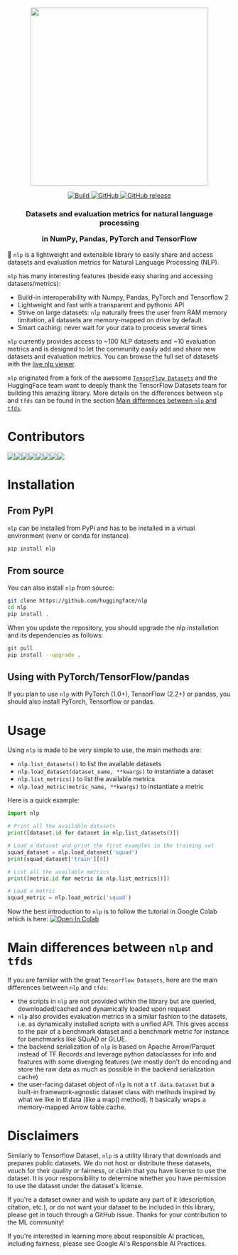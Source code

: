 <p align="center">
    <br>
    <img src="https://raw.githubusercontent.com/huggingface/nlp/master/docs/source/imgs/nlp_logo_name.png" width="400"/>
    <br>
<p>
<p align="center">
    <a href="https://circleci.com/gh/huggingface/nlp">
        <img alt="Build" src="https://img.shields.io/circleci/build/github/huggingface/nlp/master">
    </a>
    <a href="https://github.com/huggingface/nlp/blob/master/LICENSE">
        <img alt="GitHub" src="https://img.shields.io/github/license/huggingface/nlp.svg?color=blue">
    </a>
    <!-- <a href="https://huggingface.co/nlp/index.html">
        <img alt="Documentation" src="https://img.shields.io/website/http/huggingface.co/nlp/index.html.svg?down_color=red&down_message=offline&up_message=online">
    </a> -->
    <a href="https://github.com/huggingface/nlp/releases">
        <img alt="GitHub release" src="https://img.shields.io/github/release/huggingface/nlp.svg">
    </a>
</p>

<h3 align="center">
<p> Datasets and evaluation metrics for natural language processing
<p> in NumPy, Pandas, PyTorch and TensorFlow
</h3>

🤗 `nlp` is a lightweight and extensible library to easily share and access datasets and evaluation metrics for Natural Language Processing (NLP).

`nlp` has many interesting features (beside easy sharing and accessing datasets/metrics):

- Build-in interoperability with Numpy, Pandas, PyTorch and Tensorflow 2
- Lightweight and fast with a transparent and pythonic API
- Strive on large datasets: `nlp` naturally frees the user from RAM memory limitation, all datasets are memory-mapped on drive by default.
- Smart caching: never wait for your data to process several times

`nlp` currently provides access to ~100 NLP datasets and ~10 evaluation metrics and is designed to let the community easily add and share new datasets and evaluation metrics. You can browse the full set of datasets with the [live nlp viewer](https://huggingface.co/nlp/viewer).

`nlp` originated from a fork of the awesome [`TensorFlow Datasets`](https://github.com/tensorflow/datasets) and the HuggingFace team want to deeply thank the TensorFlow Datasets team for building this amazing library. More details on the differences between `nlp` and `tfds` can be found in the section [Main differences between `nlp` and `tfds`](#main-differences-between-nlp-and-tfds).

# Contributors

[![](https://sourcerer.io/fame/clmnt/huggingface/nlp/images/0)](https://sourcerer.io/fame/clmnt/huggingface/nlp/links/0)[![](https://sourcerer.io/fame/clmnt/huggingface/nlp/images/1)](https://sourcerer.io/fame/clmnt/huggingface/nlp/links/1)[![](https://sourcerer.io/fame/clmnt/huggingface/nlp/images/2)](https://sourcerer.io/fame/clmnt/huggingface/nlp/links/2)[![](https://sourcerer.io/fame/clmnt/huggingface/nlp/images/3)](https://sourcerer.io/fame/clmnt/huggingface/nlp/links/3)[![](https://sourcerer.io/fame/clmnt/huggingface/nlp/images/4)](https://sourcerer.io/fame/clmnt/huggingface/nlp/links/4)[![](https://sourcerer.io/fame/clmnt/huggingface/nlp/images/5)](https://sourcerer.io/fame/clmnt/huggingface/nlp/links/5)[![](https://sourcerer.io/fame/clmnt/huggingface/nlp/images/6)](https://sourcerer.io/fame/clmnt/huggingface/nlp/links/6)[![](https://sourcerer.io/fame/clmnt/huggingface/nlp/images/7)](https://sourcerer.io/fame/clmnt/huggingface/nlp/links/7)

# Installation

## From PyPI

`nlp` can be installed from PyPi and has to be installed in a virtual environment (venv or conda for instance)

```bash
pip install nlp
```

## From source

You can also install `nlp` from source:
```bash
git clone https://github.com/huggingface/nlp
cd nlp
pip install .
```

When you update the repository, you should upgrade the nlp installation and its dependencies as follows:

```bash
git pull
pip install --upgrade .
```

## Using with PyTorch/TensorFlow/pandas

If you plan to use `nlp` with PyTorch (1.0+), TensorFlow (2.2+) or pandas, you should also install PyTorch, Tensorflow or pandas.

# Usage

Using `nlp` is made to be very simple to use, the main methods are:

- `nlp.list_datasets()` to list the available datasets
- `nlp.load_dataset(dataset_name, **kwargs)` to instantiate a dataset
- `nlp.list_metrics()` to list the available metrics
- `nlp.load_metric(metric_name, **kwargs)` to instantiate a metric

Here is a quick example:

```python
import nlp

# Print all the available datasets
print([dataset.id for dataset in nlp.list_datasets()])

# Load a dataset and print the first examples in the training set
squad_dataset = nlp.load_dataset('squad')
print(squad_dataset['train'][0])

# List all the available metrics
print([metric.id for metric in nlp.list_metrics()])

# Load a metric
squad_metric = nlp.load_metric('squad')
```

Now the best introduction to `nlp` is to follow the tutorial in Google Colab which is here:
[![Open In Colab](https://colab.research.google.com/assets/colab-badge.svg)](https://colab.research.google.com/github/huggingface/nlp/blob/master/notebooks/Overview.ipynb)

# Main differences between `nlp` and `tfds`

If you are familiar with the great `Tensorflow Datasets`, here are the main differences between `nlp` and `tfds`:
- the scripts in `nlp` are not provided within the library but are queried, downloaded/cached and dynamically loaded upon request
- `nlp` also provides evaluation metrics in a similar fashion to the datasets, i.e. as dynamically installed scripts with a unified API. This gives access to the pair of a benchmark dataset and a benchmark metric for instance for benchmarks like SQuAD or GLUE.
- the backend serialization of `nlp` is based on Apache Arrow/Parquet instead of TF Records and leverage python dataclasses for info and features with some diverging features (we mostly don't do encoding and store the raw data as much as possible in the backend serialization cache)
- the user-facing dataset object of `nlp` is not a `tf.data.Dataset` but a built-in framework-agnostic dataset class with methods inspired by what we like in tf.data (like a map() method). It basically wraps a memory-mapped Arrow table cache.

# Disclaimers

Similarly to Tensorflow Dataset, `nlp` is a utility library that downloads and prepares public datasets. We do not host or distribute these datasets, vouch for their quality or fairness, or claim that you have license to use the dataset. It is your responsibility to determine whether you have permission to use the dataset under the dataset's license.

If you're a dataset owner and wish to update any part of it (description, citation, etc.), or do not want your dataset to be included in this library, please get in touch through a GitHub issue. Thanks for your contribution to the ML community!

If you're interested in learning more about responsible AI practices, including fairness, please see Google AI's Responsible AI Practices.

